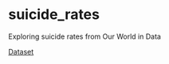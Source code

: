 # suicide_rates
Exploring suicide rates from Our World in Data

[Dataset](https://ourworldindata.org/suicide#)
